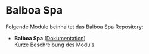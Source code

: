 # Balboa Spa

Folgende Module beinhaltet das Balboa Spa Repository:

- __Balboa Spa__ ([Dokumentation](Balboa%20Spa))  
	Kurze Beschreibung des Moduls.